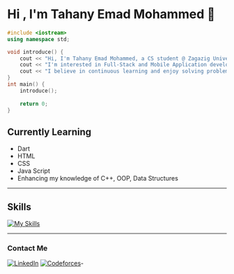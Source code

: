 # Hi , I'm Tahany Emad Mohammed 👋

```c++
#include <iostream>
using namespace std;

void introduce() {
    cout << "Hi, I'm Tahany Emad Mohammed, a CS student @ Zagazig University." << endl;
    cout << "I'm interested in Full-Stack and Mobile Application development." << endl;
    cout << "I believe in continuous learning and enjoy solving problems creatively." << endl;
}
int main() {
    introduce();
    
    return 0;
}
```


## Currently Learning
- Dart
- HTML
- CSS
- Java Script
- Enhancing my knowledge of C++, OOP, Data Structures

---

## Skills 
[![My Skills](https://skillicons.dev/icons?i=cpp,dart,html,css&perline=3)](https://skillicons.dev)


---

### Contact Me 
[![LinkedIn](https://img.shields.io/badge/LinkedIn-%230A66C2.svg?style=for-the-badge&logo=linkedin&logoColor=white)](https://www.linkedin.com/in/tahany-emad-1637072b0?utm_source=share&utm_campaign=share_via&utm_content=profile&utm_medium=android_app ) 
[![Codeforces](https://img.shields.io/badge/Codeforces-%231F8ACB.svg?style=for-the-badge&logo=codeforces&logoColor=white)](https://codeforces.com/profile/Tahany_)-
